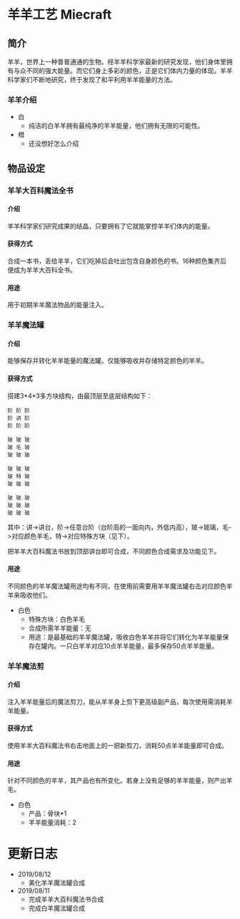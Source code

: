 # 羊羊工艺 Miecraft

## 简介

羊羊，世界上一种普普通通的生物。经羊羊科学家最新的研究发现，他们身体里拥有与众不同的强大能量。而它们身上多彩的颜色，正是它们体内力量的体现。羊羊科学家们不断地研究，终于发现了和平利用羊羊能量的方法。

### 羊羊介绍

* 白
    * 纯洁的白羊羊拥有最纯净的羊羊能量，他们拥有无限的可能性。
* 橙
    * 还没想好怎么介绍

## 物品设定

### 羊羊大百科魔法全书
#### 介绍
羊羊科学家们研究成果的结晶，只要拥有了它就能掌控羊羊们体内的能量。

#### 获得方式
合成一本书，丢给羊羊，它们吃掉后会吐出包含自身颜色的书。16种颜色集齐后便成为羊羊大百科全书。

#### 用途
用于初期羊羊魔法物品的能量注入。




### 羊羊魔法罐
#### 介绍
能够保存并转化羊羊能量的魔法罐。仅能够吸收并存储特定颜色的羊羊。

#### 获得方式
搭建3\*4\*3多方块结构，由最顶层至底层结构如下：


```
阶 阶 阶
阶 讲 阶
阶 阶 阶
```

```
玻 玻 玻
玻 毛 玻
玻 玻 玻
```

```
玻 玻 玻
玻 特 玻
玻 玻 玻
```

```
玻 玻 玻
玻 玻 玻
玻 玻 玻
```

其中：讲->讲台，阶->任意台阶（台阶高的一面向内，外低内高），玻->玻璃，毛->对应颜色羊毛，特->对应特殊方块（见下）。

把羊羊大百科魔法书放到顶部讲台即可合成，不同颜色合成需求及功能见下。

#### 用途
不同颜色的羊羊魔法罐用途均有不同，在使用前需要用羊羊魔法罐右击对应颜色羊羊来吸收他们。

* 白色
    * 特殊方块：白色羊毛
    * 合成所需羊羊能量：无
    * 用途：是最基础的羊羊魔法罐，吸收白色羊羊并将它们转化为羊羊能量保存在罐内。一只白羊羊对应10点羊羊能量，最多保存50点羊羊能量。


### 羊羊魔法剪

#### 介绍
注入羊羊能量后的魔法剪刀，能从羊羊身上剪下更高级副产品，每次使用需消耗羊羊能量。

#### 获得方式
使用羊羊大百科魔法书右击地面上的一把新剪刀，消耗50点羊羊能量即可合成。

#### 用途
针对不同颜色的羊羊，其产品也有所变化。若身上没有足够的羊羊能量，则产出羊毛。

* 白色
    * 产品：骨块*1
    * 羊羊能量消耗：2


# 更新日志

* 2019/08/12
    * 美化羊羊魔法罐合成
* 2019/08/11
    * 完成羊羊大百科魔法书合成
    * 完成白羊魔法罐合成